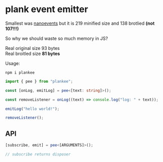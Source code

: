 # plank event emitter

Smallest was [nanoevents](https://github.com/ai/nanoevents) but it is 219 minified size and 138 brotlied **(not 107!!!)**

So why we should waste so much memory in JS?

Real original size 93 bytes  
Real broitled size **81 bytes**

Usage:

```
npm i plankee
```

```ts
import { pee } from "plankee";

const [onLog, emitLog] = pee<[text: string]>();

const removeListener = onLog((text) => console.log("log: " + text));

emitLog("hello world!");

removeListener();
```

## API

```ts
[subscribe, emit] = pee<[ARGUMENTS]>();

// subscribe returns disposer
```
